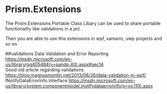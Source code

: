 # Prism.Extensions

The Prism.Extensions Portable Class Libary can be used to share portable functionality like validations in a pcl.

Then you are able to use this extensions in wpf, xamarin, uwp projects and so on.

##validations
Data Validation and Error Reporting https://msdn.microsoft.com/en-us/library/gg405484(v=pandp.40).aspx#sec14 <br />
Good old article regarding validations https://blog.magnusmontin.net/2013/08/26/data-validation-in-wpf/ <br />
INotifyDataErrorInfo Interface https://msdn.microsoft.com/en-us/library/system.componentmodel.inotifydataerrorinfo(v=vs.110).aspx <br />